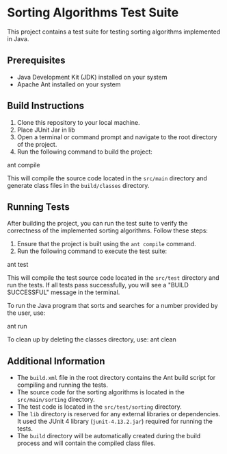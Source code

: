 # Sorting Algorithms Test Suite

This project contains a test suite for testing sorting algorithms implemented in Java.

## Prerequisites

- Java Development Kit (JDK) installed on your system
- Apache Ant installed on your system

## Build Instructions

1. Clone this repository to your local machine.
2. Place JUnit Jar in lib
3. Open a terminal or command prompt and navigate to the root directory of the project.
4. Run the following command to build the project:

ant compile

This will compile the source code located in the `src/main` directory and generate class files in the `build/classes` directory.

## Running Tests

After building the project, you can run the test suite to verify the correctness of the implemented sorting algorithms. Follow these steps:

1. Ensure that the project is built using the `ant compile` command.
2. Run the following command to execute the test suite:

ant test

This will compile the test source code located in the `src/test` directory and run the tests. If all tests pass successfully, you will see a "BUILD SUCCESSFUL" message in the terminal.

To run the Java program that sorts and searches for a number provided by the user, use:

ant run

To clean up by deleting the classes directory, use:
ant clean


## Additional Information

- The `build.xml` file in the root directory contains the Ant build script for compiling and running the tests.
- The source code for the sorting algorithms is located in the `src/main/sorting` directory.
- The test code is located in the `src/test/sorting` directory.
- The `lib` directory is reserved for any external libraries or dependencies. It used the JUnit 4 library (`junit-4.13.2.jar`) required for running the tests.
- The `build` directory will be automatically created during the build process and will contain the compiled class files.


